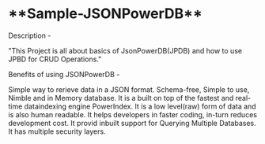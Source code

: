 <h1>**Sample-JSONPowerDB**</h1>

Description - 

"This Project is all about basics of JsonPowerDB(JPDB) and how to use JPBD for CRUD Operations."

Benefits of using JSONPowerDB -

Simple way to rerieve data in a JSON format.
Schema-free, Simple to use, Nimble and in Memory database.
It is a built on top of the fastest and real-time dataindexing engine PowerIndex.
It is a low level(raw) form of data and is also human readable.
It helps developers in faster coding, in-turn reduces development cost.
It provid inbuilt support for Querying Multiple Databases.
It has multiple security layers.



